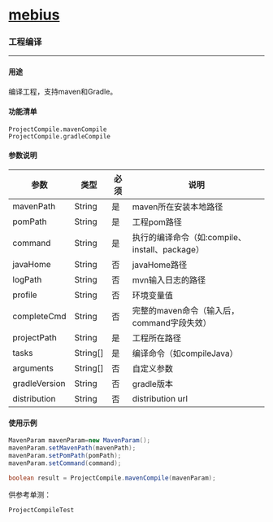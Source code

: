 # [mebius](https://g.hz.netease.com/qa-tech/mebius)

### 工程编译

------

#### 用途

编译工程，支持maven和Gradle。

#### 功能清单

```
ProjectCompile.mavenCompile
ProjectCompile.gradleCompile
```

#### 参数说明

| 参数          | 类型     | 必须 | 说明                                           |
| ------------- | -------- | ---- | ---------------------------------------------- |
| mavenPath     | String   | 是   | maven所在安装本地路径                          |
| pomPath       | String   | 是   | 工程pom路径                                    |
| command       | String   | 是   | 执行的编译命令（如:compile、install、package） |
| javaHome      | String   | 否   | javaHome路径                                   |
| logPath       | String   | 否   | mvn输入日志的路径                              |
| profile       | String   | 否   | 环境变量值                                     |
| completeCmd   | String   | 否   | 完整的maven命令（输入后，command字段失效）     |
| projectPath   | String   | 是   | 工程所在路径                                   |
| tasks         | String[] | 是   | 编译命令（如compileJava）                      |
| arguments     | String[] | 否   | 自定义参数                                     |
| gradleVersion | String   | 否   | gradle版本                                     |
| distribution  | String   | 否   | distribution url                               |

#### 使用示例

```java
MavenParam mavenParam=new MavenParam();
mavenParam.setMavenPath(mavenPath);
mavenParam.setPomPath(pomPath);
mavenParam.setCommand(command);

boolean result = ProjectCompile.mavenCompile(mavenParam);
```
供参考单测：
```
ProjectCompileTest
```
